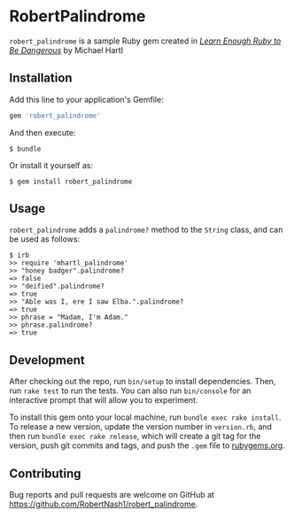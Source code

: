 # RobertPalindrome

`robert_palindrome` is a sample Ruby gem created in [*Learn Enough Ruby to Be Dangerous*](https://www.learnenough.com/ruby-tutorial) by Michael Hartl

## Installation

Add this line to your application's Gemfile:

```ruby
gem 'robert_palindrome'
```

And then execute:

    $ bundle

Or install it yourself as:

    $ gem install robert_palindrome

## Usage

`robert_palindrome` adds a `palindrome?` method to the `String` class, and can be used as follows:

```
$ irb
>> require 'mhartl_palindrome'
>> "honey badger".palindrome?
=> false
>> "deified".palindrome?
=> true
>> "Able was I, ere I saw Elba.".palindrome?
=> true
>> phrase = "Madam, I'm Adam."
>> phrase.palindrome?
=> true
```

## Development

After checking out the repo, run `bin/setup` to install dependencies. Then, run `rake test` to run the tests. You can also run `bin/console` for an interactive prompt that will allow you to experiment.

To install this gem onto your local machine, run `bundle exec rake install`. To release a new version, update the version number in `version.rb`, and then run `bundle exec rake release`, which will create a git tag for the version, push git commits and tags, and push the `.gem` file to [rubygems.org](https://rubygems.org).

## Contributing

Bug reports and pull requests are welcome on GitHub at https://github.com/RobertNash1/robert_palindrome.
